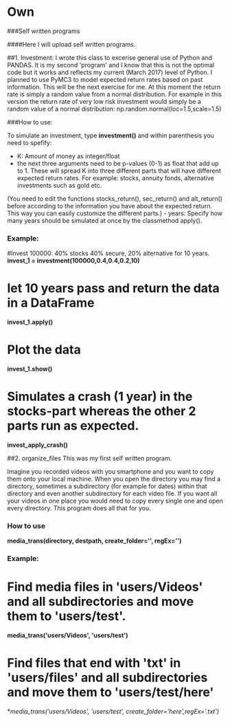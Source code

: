 # Own
###Self written programs


####Here I will upload self written programs.

##1. Investment:
I wrote this class to excerise general use of Python and PANDAS. It is my second 'program' and I know that this is not the optimal code but it works and reflects my current (March 2017) level of Python. I planned to use PyMC3 to model expected return rates based on past information. This will be the next exercise for me. At this moment the return rate is simply a random value from a normal distribution. For example in this version the return rate of very low risk investment would simply be a random value of a normal distribution: np.random.normal(loc=1.5,scale=1.5)


###How to use:

To simulate an investment, type **investment()** and within parenthesis you need to spefify:
 - K: Amount of money as integer/float
 - the next three arguments need to be p-values (0-1) as float that add up to 1. These will spread K into three different parts that will have different expected return rates. For example: stocks, annuity fonds, alternative investments such as gold etc. 

<div>
 (You need to edit the functions  stocks_return(), sec_return() and alt_return() before according to the information you have about the expected return. This way you can easily customize the different parts.)
 - years: Specify how many years should be simulated at once by the classmethod apply().
</div>

### Example:
 #Invest 100000: 40% stocks 40% secure, 20% alternative for 10 years.
**invest_1 = investment(100000,0.4,0.4,0.2,10)** 

 # let 10 years pass and return the data in a DataFrame
**invest_1.apply()**		
 # Plot the data
**invest_1.show()**  
 # Simulates a crash (1 year) in the stocks-part whereas the other 2 parts run as expected.		
**invest_apply_crash()** 	




##2. organize_files
This was my first self written program. 

Imagine you recorded videos with you smartphone and you want to copy them onto your local machine. When you open the directory you may find a directory, sometimes a subdirectory (for example for dates) within that directory and even another subdirectory for each video file. If you want all your videos in one place you would need to copy every single one and open every directory. This program does all that for you.

### How to use

**media_trans(directory, destpath, create_folder='', regEx='')**

### Example:
 # Find media files in 'users/Videos' and all subdirectories and move them to 'users/test'.
**media_trans('users/Videos', 'users/test')**

 # Find files that end with 'txt' in 'users/files' and all subdirectories and move them to 'users/test/here'

**media_trans('users/Videos', 'users/test', create_folder='here',regEx='.*txt')**










